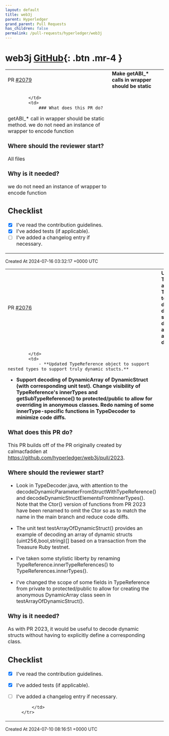 ```yaml
---
layout: default
title: web3j
parent: Hyperledger
grand_parent: Pull Requests
has_children: false
permalink: /pull-requests/hyperledger/web3j
---
```


# web3j <span class="fs-3 right-align">[GitHub](https://github.com/hyperledger/web3j){: .btn .mr-4 }</span>


<div>
    <table>
        <tr>
            <td>
                PR <a href="https://github.com/hyperledger/web3j/pull/2079" class=".btn">#2079</a>
            </td>
            <td>
                <b>
                    Make getABI_* calls in wrapper should be static
                </b>
            </td>
        </tr>
        <tr>
            <td>
                
            </td>
            <td>
                ### What does this PR do?
getABI_* call in wrapper should be static method. we do not need an instance of wrapper to encode function

### Where should the reviewer start?
All files

### Why is it needed?
we do not need an instance of wrapper to encode function

## Checklist

- [x] I've read the contribution guidelines.
- [x] I've added tests (if applicable).
- [ ] I've added a changelog entry if necessary.
            </td>
        </tr>
    </table>
    <div class="right-align">
        Created At 2024-07-16 03:32:17 +0000 UTC
    </div>
</div>

<div>
    <table>
        <tr>
            <td>
                PR <a href="https://github.com/hyperledger/web3j/pull/2076" class=".btn">#2076</a>
            </td>
            <td>
                <b>
                    Updated TypeReference and TypeDecoder to support decoding of dynamic structs and dynamic struct arrays without a priori Class definitions.
                </b>
            </td>
        </tr>
        <tr>
            <td>
                
            </td>
            <td>
                - **Updated TypeReference object to support nested types to support truly dynamic stucts.**
- **Support decoding of DynamicArray of DynamicStruct (with corresponding unit test). Change visibility of TypeReference's innerTypes and getSubTypeReference() to protected/public to allow for overriding in anonymous classes. Redo naming of some innerType-specific functions in TypeDecoder to minimize code diffs.**

### What does this PR do?
This PR builds off of the PR originally created by calmacfadden at https://github.com/hyperledger/web3j/pull/2023.

### Where should the reviewer start?
* Look in TypeDecoder.java, with attention to the decodeDynamicParameterFromStructWithTypeReference() and
decodeDynamicStructElementsFromInnerTypes(). Note that the Ctor() version of functions from PR 2023 have been
renamed to omit the Ctor so as to match the name in the main branch and reduce code diffs.

* The unit test testArrayOfDynamicStruct() provides an example of decoding an array of dynamic structs (uint256,bool,string)[]
based on a transaction from the Treasure Ruby testnet.

* I've taken some stylistic liberty by renaming TypeReference.innerTypeReferences() to TypeReferences.innerTypes().

* I've changed the scope of some fields in TypeReference from private to protected/public to allow for creating the
anonymous DynamicArray class seen in testArrayOfDynamicStruct().

### Why is it needed?
As with PR 2023, it would be useful to decode dynamic structs without having to explicitly define a corresponding class.

## Checklist

- [x] I've read the contribution guidelines.
- [x] I've added tests (if applicable).
- [ ] I've added a changelog entry if necessary.

            </td>
        </tr>
    </table>
    <div class="right-align">
        Created At 2024-07-10 08:16:51 +0000 UTC
    </div>
</div>

